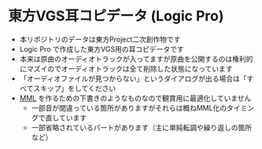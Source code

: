 # 東方VGS耳コピデータ (Logic Pro)

- 本リポジトリのデータは東方Project二次創作物です
- Logic Pro で作成した東方VGS用の耳コピデータです
- 本来は原曲のオーディオトラックが入ってますが原曲を公開するのは権利的にマズイのでオーディオトラックは全て削除した状態になっています
- 「オーディオファイルが見つからない」というダイアログが出る場合は「すべてスキップ」をしてください
- [MML](https://github.com/suzukiplan/tohovgs-cli/tree/master/mml) を作るための下書きのようなものなので観賞用に最適化していません
  - 一部音が間違っている箇所がありますがそれらは概ねMML化のタイミングで直しています
  - 一部省略されているパートがあります（主に単純転調や繰り返しの箇所など）

